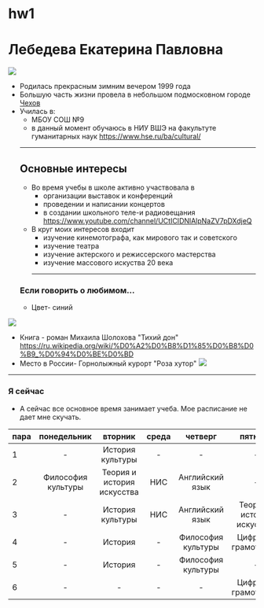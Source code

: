 # hw1
# Лебедева Екатерина Павловна 
![](https://pp.userapi.com/c837422/v837422303/46e7a/G5BYn-eRJbA.jpg)

* Родилась прекрасным зимним вечером 1999 года
* Большую часть жизни провела в небольшом подмосковном городе [Чехов](https://ru.wikipedia.org/wiki/%D0%A7%D0%B5%D1%85%D0%BE%D0%B2_(%D0%9C%D0%BE%D1%81%D0%BA%D0%BE%D0%B2%D1%81%D0%BA%D0%B0%D1%8F_%D0%BE%D0%B1%D0%BB%D0%B0%D1%81%D1%82%D1%8C))
* Училась в:
  - МБОУ СОШ №9 
  - в данный момент обучаюсь в НИУ ВШЭ на факультуте гуманитарных наук <https://www.hse.ru/ba/cultural/>
  -------
  ## Основные интересы 
  * Во время учебы в школе активно участвовала в 
    - организации выставок и конференций 
    - проведении и написании концертов 
    - в создании школьного теле-и радиовещания <https://www.youtube.com/channel/UCtICIDNlAlpNaZV7pDXdjeQ>
  * В круг моих интересов входит 
    - изучение кинемотографа, как мирового так и советского 
    - изучение театра
    - изучение актерского и режиссерского мастерства 
    - изучение массового искуства 20 века
    ---------
   ### Если говорить о любимом...
   * Цвет- синий 
   
 ![](http://www.slotex.ru/upload/iblock/268/2335-S,E-1%20jamzbk%20ieubl.jpg)
 
   * Книга - роман Михаила Шолохова "Тихий дон"
   <https://ru.wikipedia.org/wiki/%D0%A2%D0%B8%D1%85%D0%B8%D0%B9_%D0%94%D0%BE%D0%BD>
   * Место в России- Горнолыжный курорт "Роза хутор"
   ![](https://pp.userapi.com/c837624/v837624303/25a05/2eg-uscp2B0.jpg)
   ---
   ### Я сейчас
   * А сейчас все основное время занимает учеба. Мое расписание не дает мне скучать.
  
   пара|понедельник|вторник|среда|четверг|пятница
   ---|:---:|:---:|:---:|:---:|:---:
   1|-|История культуры|-|-|-|
   2|Философия культуры|Теория и история искусства|НИС|Английский язык|-
   3|-|История культуры|НИС|Английский язык|Теория и история искусства
   4|-|История|-|Философия культуры|Цифровая грамотность
   5|-|История|-|Философия культуры|-
   6|-|-|-|-|Цифровая грамотность 
   
